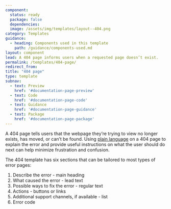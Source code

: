 ```yaml
---
component:
  status: ready
  package: false
  dependencies:
  image: /assets/img/templates/layout--404.png
category: Templates
guidance:
  - heading: Components used in this template
    path: /guidance/components-used.md
layout: component
lead: A 404 page informs users when a requested page doesn’t exist.
permalink: /templates/404-page/
redirect_from:
title: "404 page"
type: template
subnav:
  - text: Preview
    href: '#documentation-page-preview'
  - text: Code
    href: '#documentation-page-code'
  - text: Guidance
    href: '#documentation-page-guidance'
  - text: Package
    href: '#documentation-page-package'
---
```

A 404 page tells users that the webpage they’re trying to view no longer exists, has moved, or can’t be found. Using [plain language](https://www.plainlanguage.gov/) on a 404 page to explain the error and provide useful instructions on what the user should do next can help minimize frustration and confusion.

The 404 template has six sections that can be tailored to most types of error pages:

1. Describe the error - main heading
1. What caused the error - lead text
1. Possible ways to fix the error - regular text
1. Actions - buttons or links
1. Additional support channels, if available - list
1. Error code
